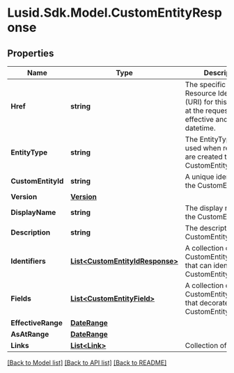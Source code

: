 # Lusid.Sdk.Model.CustomEntityResponse

## Properties

Name | Type | Description | Notes
------------ | ------------- | ------------- | -------------
**Href** | **string** | The specific Uniform Resource Identifier (URI) for this resource at the requested effective and asAt datetime. | [optional] 
**EntityType** | **string** | The EntityType to be used when relations are created to the CustomEntity | 
**CustomEntityId** | **string** | A unique identifier for the CustomEntity | 
**Version** | [**Version**](Version.md) |  | 
**DisplayName** | **string** | The display name of the CustomEntity | 
**Description** | **string** | The description of the CustomEntity | [optional] 
**Identifiers** | [**List&lt;CustomEntityIdResponse&gt;**](CustomEntityIdResponse.md) | A collection of CustomEntityIdentifiers that can identify the CustomEntity | 
**Fields** | [**List&lt;CustomEntityField&gt;**](CustomEntityField.md) | A collection of CustomEntityFields that decorate the CustomEntity | 
**EffectiveRange** | [**DateRange**](DateRange.md) |  | 
**AsAtRange** | [**DateRange**](DateRange.md) |  | 
**Links** | [**List&lt;Link&gt;**](Link.md) | Collection of links. | [optional] 

[[Back to Model list]](../README.md#documentation-for-models) [[Back to API list]](../README.md#documentation-for-api-endpoints) [[Back to README]](../README.md)

